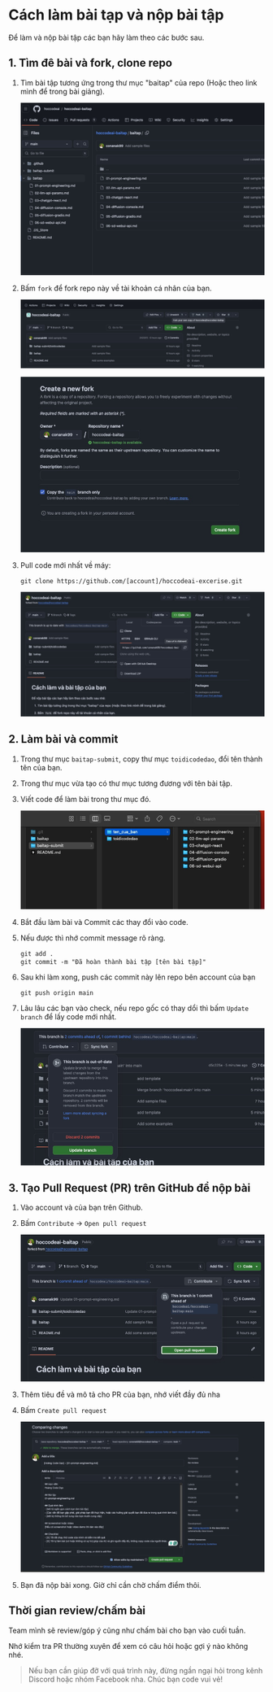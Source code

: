 # Cách làm bài tạp và nộp bài tập

Để làm và nộp bài tập các bạn hãy làm theo các bước sau.

## 1. Tìm đê bài và fork, clone repo

1. Tìm bài tập tương ứng trong thư mục "baitap" của repo (Hoặc theo link mình để trong bài giảng).

    ![Link bài tập](./images/baitap-1.jpg)

2. Bấm `fork` để fork repo này về tài khoản cá nhân của bạn.

    ![Fork](./images/fork-1.jpg)

    ![Fork](./images/fork-2.jpg)

3. Pull code mới nhất về máy:

    ```
    git clone https://github.com/[account]/hoccodeai-excerise.git
    ```

    ![Clone](./images/clone-1.jpg)

## 2. Làm bài và commit

1. Trong thư mục `baitap-submit`, copy thư mục `toidicodedao`, đổi tên thành tên của bạn.
2. Trong thư mục vừa tạo có thư mục tương đương với tên bài tập.
3. Viết code để làm bài trong thư mục đó.

    ![Clone](./images/clone-2.jpg)

4. Bắt đầu làm bài và Commit các thay đổi vào code.
5. Nếu được thì nhớ commit message rõ ràng.
    ```
    git add .
    git commit -m "Đã hoàn thành bài tập [tên bài tập]"
    ```

6. Sau khi làm xong, push các commit này lên repo bên account của bạn

    ```
    git push origin main
    ```

7. Lâu lâu các bạn vào check, nếu repo gốc có thay dổi thì bấm `Update branch` để lấy code mới nhất.

    ![Fork](./images/clone-3.jpg)

## 3. Tạo Pull Request (PR) trên GitHub để nộp bài

1. Vào account và của bạn trên Github.
2. Bấm `Contribute` -> `Open pull request`

    ![PR](./images/pull-1.jpg)

3. Thêm tiêu đề và mô tả cho PR của bạn, nhớ viết đầy đủ nha
4. Bấm `Create pull request`

    ![PR](./images/pull-2.jpg)

5. Bạn đã nộp bài xong. Giờ chỉ cần chờ chấm điểm thôi.

## Thời gian review/chấm bài
Team mình sẽ review/góp ý cũng như chấm bài cho bạn vào cuối tuần.

Nhớ kiểm tra PR thường xuyên để xem có câu hỏi hoặc gợi ý nào không nhé.

> Nếu bạn cần giúp đỡ với quá trình này, đừng ngần ngại hỏi trong kênh Discord hoặc nhóm Facebook nha. Chúc bạn code vui vẻ!
